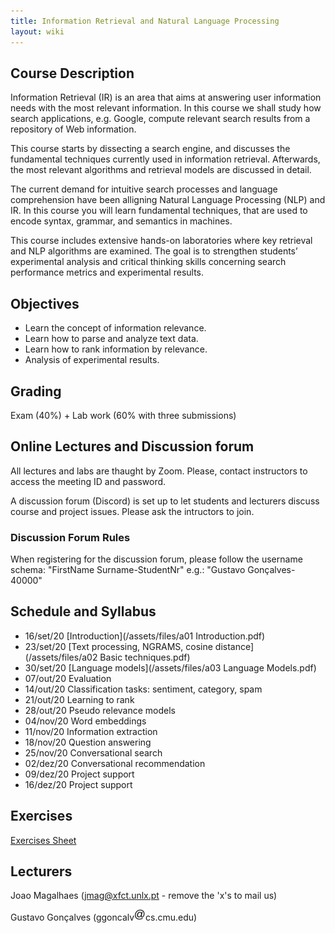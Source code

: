 ```yaml
---
title: Information Retrieval and Natural Language Processing
layout: wiki
---
```


## Course Description

Information Retrieval (IR) is an area that aims at answering user information needs with the most relevant information. In this course we shall study how search applications, e.g. Google, compute relevant search results from a repository of Web information.

This course starts by dissecting a search engine, and discusses the fundamental techniques currently used in information retrieval. Afterwards, the most relevant algorithms and retrieval models are discussed in detail.

The current demand for intuitive search processes and language comprehension have been alligning Natural Language Processing (NLP) and IR. In this course you will learn fundamental techniques, that are used to encode syntax, grammar, and semantics in machines. 

This course includes extensive hands-on laboratories where key retrieval and NLP algorithms are examined. The goal is to strengthen students’ experimental analysis and critical thinking skills concerning search performance metrics and experimental results.

## Objectives
- Learn the concept of information relevance.
- Learn how to parse and analyze text data.
- Learn how to rank information by relevance.
- Analysis of experimental results.

## Grading
Exam (40%) + Lab work (60% with three submissions)

## Online Lectures and Discussion forum

All lectures and labs are thaught by Zoom. Please, contact instructors to access the meeting ID and password.

A discussion forum (Discord) is set up to let students and lecturers discuss course and project issues. Please ask the intructors to join.

### Discussion Forum Rules
When registering for the discussion forum, please follow the username schema: "FirstName Surname-StudentNr" e.g.: "Gustavo Gonçalves-40000"

## Schedule and Syllabus
- 16/set/20	[Introduction](/assets/files/a01 Introduction.pdf)
- 23/set/20	[Text processing, NGRAMS, cosine distance](/assets/files/a02 Basic techniques.pdf)
- 30/set/20	[Language models](/assets/files/a03 Language Models.pdf)
- 07/out/20	Evaluation
- 14/out/20	Classification tasks: sentiment, category, spam
- 21/out/20	Learning to rank
- 28/out/20	Pseudo relevance models
- 04/nov/20	Word embeddings
- 11/nov/20	Information extraction
- 18/nov/20	Question answering
- 25/nov/20	Conversational search
- 02/dez/20	Conversational recommendation
- 09/dez/20 Project support
- 16/dez/20 Project support

## Exercises
[Exercises Sheet](/assets/files/Exercises.pdf)

## Lecturers
Joao Magalhaes (jmag@xfct.unlx.pt - remove the 'x's to mail us)

Gustavo Gonçalves (ggoncalv<img src="/assets/images/at_sign.png" alt=" " style="display:inline;margin:0;border-radius:0"/>cs.cmu.edu)
